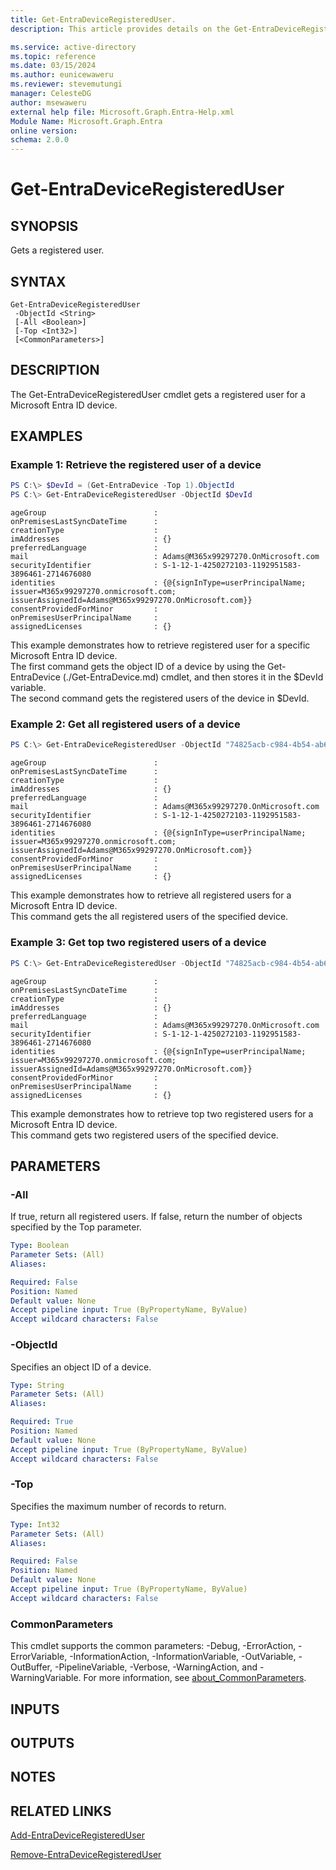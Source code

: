 ```yaml
---
title: Get-EntraDeviceRegisteredUser.
description: This article provides details on the Get-EntraDeviceRegisteredUser command.

ms.service: active-directory
ms.topic: reference
ms.date: 03/15/2024
ms.author: eunicewaweru
ms.reviewer: stevemutungi
manager: CelesteDG
author: msewaweru
external help file: Microsoft.Graph.Entra-Help.xml
Module Name: Microsoft.Graph.Entra
online version:
schema: 2.0.0
---
```


# Get-EntraDeviceRegisteredUser

## SYNOPSIS
Gets a registered user.

## SYNTAX

```
Get-EntraDeviceRegisteredUser 
 -ObjectId <String> 
 [-All <Boolean>] 
 [-Top <Int32>] 
 [<CommonParameters>]
```

## DESCRIPTION
The Get-EntraDeviceRegisteredUser cmdlet gets a registered user for a Microsoft Entra ID device.

## EXAMPLES

### Example 1: Retrieve the registered user of a device
```powershell
PS C:\> $DevId = (Get-EntraDevice -Top 1).ObjectId
PS C:\> Get-EntraDeviceRegisteredUser -ObjectId $DevId
```
```output
ageGroup                        :
onPremisesLastSyncDateTime      :
creationType                    :
imAddresses                     : {}
preferredLanguage               :
mail                            : Adams@M365x99297270.OnMicrosoft.com
securityIdentifier              : S-1-12-1-4250272103-1192951583-3896461-2714676080
identities                      : {@{signInType=userPrincipalName; issuer=M365x99297270.onmicrosoft.com; issuerAssignedId=Adams@M365x99297270.OnMicrosoft.com}}
consentProvidedForMinor         :
onPremisesUserPrincipalName     :
assignedLicenses                : {}
```

This example demonstrates how to retrieve registered user for a specific Microsoft Entra ID device.  
The first command gets the object ID of a device by using the Get-EntraDevice (./Get-EntraDevice.md) cmdlet, and then stores it in the $DevId variable.  
The second command gets the registered users of the device in $DevId.

### Example 2: Get all registered users of a device
```powershell
PS C:\> Get-EntraDeviceRegisteredUser -ObjectId "74825acb-c984-4b54-ab65-d38347ea5e90" -All $true
```
```output
ageGroup                        :
onPremisesLastSyncDateTime      :
creationType                    :
imAddresses                     : {}
preferredLanguage               :
mail                            : Adams@M365x99297270.OnMicrosoft.com
securityIdentifier              : S-1-12-1-4250272103-1192951583-3896461-2714676080
identities                      : {@{signInType=userPrincipalName; issuer=M365x99297270.onmicrosoft.com; issuerAssignedId=Adams@M365x99297270.OnMicrosoft.com}}
consentProvidedForMinor         :
onPremisesUserPrincipalName     :
assignedLicenses                : {}
```

This example demonstrates how to retrieve all registered users for a Microsoft Entra ID device.  
This command gets the all registered users of the specified device.

### Example 3: Get top two registered users of a device
```powershell
PS C:\> Get-EntraDeviceRegisteredUser -ObjectId "74825acb-c984-4b54-ab65-d38347ea5e90" -Top 2
```
```output
ageGroup                        :
onPremisesLastSyncDateTime      :
creationType                    :
imAddresses                     : {}
preferredLanguage               :
mail                            : Adams@M365x99297270.OnMicrosoft.com
securityIdentifier              : S-1-12-1-4250272103-1192951583-3896461-2714676080
identities                      : {@{signInType=userPrincipalName; issuer=M365x99297270.onmicrosoft.com; issuerAssignedId=Adams@M365x99297270.OnMicrosoft.com}}
consentProvidedForMinor         :
onPremisesUserPrincipalName     :
assignedLicenses                : {}
```

This example demonstrates how to retrieve top two registered users for a Microsoft Entra ID device.  
This command gets two registered users of the specified device.

## PARAMETERS

### -All
If true, return all registered users.
If false, return the number of objects specified by the Top parameter.

```yaml
Type: Boolean
Parameter Sets: (All)
Aliases:

Required: False
Position: Named
Default value: None
Accept pipeline input: True (ByPropertyName, ByValue)
Accept wildcard characters: False
```

### -ObjectId
Specifies an object ID of a device.

```yaml
Type: String
Parameter Sets: (All)
Aliases:

Required: True
Position: Named
Default value: None
Accept pipeline input: True (ByPropertyName, ByValue)
Accept wildcard characters: False
```

### -Top
Specifies the maximum number of records to return.

```yaml
Type: Int32
Parameter Sets: (All)
Aliases:

Required: False
Position: Named
Default value: None
Accept pipeline input: True (ByPropertyName, ByValue)
Accept wildcard characters: False
```

### CommonParameters
This cmdlet supports the common parameters: -Debug, -ErrorAction, -ErrorVariable, -InformationAction, -InformationVariable, -OutVariable, -OutBuffer, -PipelineVariable, -Verbose, -WarningAction, and -WarningVariable. For more information, see [about_CommonParameters](http://go.microsoft.com/fwlink/?LinkID=113216).

## INPUTS

## OUTPUTS

## NOTES

## RELATED LINKS

[Add-EntraDeviceRegisteredUser](Add-EntraDeviceRegisteredUser.md)

[Remove-EntraDeviceRegisteredUser](Remove-EntraDeviceRegisteredUser.md)

